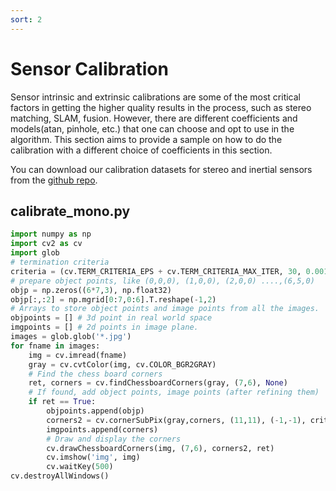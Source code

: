 ```yaml
---
sort: 2
---
```


# Sensor Calibration


Sensor intrinsic and extrinsic calibrations are some of the most critical factors in getting the higher quality results in the process, such as stereo matching, SLAM, fusion. However, there are different coefficients and models(atan, pinhole, etc.) that one can choose and opt to use in the algorithm. This section aims to provide a sample on how to do the calibration with a different choice of coefficients in this section. 

You can download our calibration datasets for stereo and inertial sensors from the [github repo](https://github.com/ntu-aris/viral_eval).

## calibrate_mono.py


```python 
import numpy as np
import cv2 as cv
import glob
# termination criteria
criteria = (cv.TERM_CRITERIA_EPS + cv.TERM_CRITERIA_MAX_ITER, 30, 0.001)
# prepare object points, like (0,0,0), (1,0,0), (2,0,0) ....,(6,5,0)
objp = np.zeros((6*7,3), np.float32)
objp[:,:2] = np.mgrid[0:7,0:6].T.reshape(-1,2)
# Arrays to store object points and image points from all the images.
objpoints = [] # 3d point in real world space
imgpoints = [] # 2d points in image plane.
images = glob.glob('*.jpg')
for fname in images:
    img = cv.imread(fname)
    gray = cv.cvtColor(img, cv.COLOR_BGR2GRAY)
    # Find the chess board corners
    ret, corners = cv.findChessboardCorners(gray, (7,6), None)
    # If found, add object points, image points (after refining them)
    if ret == True:
        objpoints.append(objp)
        corners2 = cv.cornerSubPix(gray,corners, (11,11), (-1,-1), criteria)
        imgpoints.append(corners)
        # Draw and display the corners
        cv.drawChessboardCorners(img, (7,6), corners2, ret)
        cv.imshow('img', img)
        cv.waitKey(500)
cv.destroyAllWindows()
```
